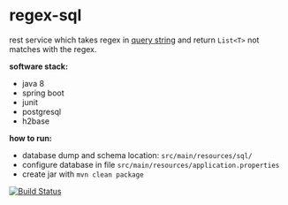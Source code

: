 # regex-sql
rest service which takes regex in [query string](https://en.wikipedia.org/wiki/Query_string) and return `List<T>` not matches with the regex.

**software stack:**
* java 8
* spring boot
* junit
* postgresql
* h2base

**how to run:**
* database dump and schema location: `src/main/resources/sql/`
* configure database in file `src/main/resources/application.properties`
* create jar with `mvn clean package`

[![Build Status](https://travis-ci.org/fits91/regex-sql.svg?branch=master)](https://travis-ci.org/fits91/regex-sql)
